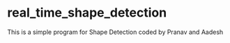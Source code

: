 # real_time_shape_detection
This is a simple program for Shape Detection coded by Pranav and Aadesh
